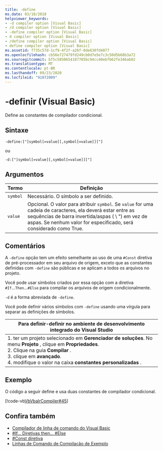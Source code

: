 ```yaml
---
title: -define
ms.date: 03/10/2018
helpviewer_keywords:
- -d compiler option [Visual Basic]
- /d compiler option [Visual Basic]
- -define compiler option [Visual Basic]
- d compiler option [Visual Basic]
- /define compiler option [Visual Basic]
- define compiler option [Visual Basic]
ms.assetid: f735c57d-1cf9-4f2f-a26f-0de630fd4077
ms.openlocfilehash: cb56e727479fd249cb0d7e5e7c3c50d5b68b3a72
ms.sourcegitcommit: bf5c5850654187705bc94cc40ebfb62fe346ab02
ms.translationtype: MT
ms.contentlocale: pt-BR
ms.lasthandoff: 09/23/2020
ms.locfileid: "91072009"
---
```

# <a name="-define-visual-basic"></a>-definir (Visual Basic)

Define as constantes de compilador condicional.  
  
## <a name="syntax"></a>Sintaxe  
  
```console  
-define:["]symbol[=value][,symbol[=value]]["]  
```

ou

```console  
-d:["]symbol[=value][,symbol[=value]]["]  
```  
  
## <a name="arguments"></a>Argumentos  
  
|Termo|Definição|  
|---|---|  
|`symbol`|Necessário. O símbolo a ser definido.|  
|`value`|Opcional. O valor para atribuir `symbol`. Se `value` for uma cadeia de caracteres, ela deverá estar entre as sequências de barra invertida/aspas ( \\ ") em vez de aspas. Se nenhum valor for especificado, será considerado como True.|  
  
## <a name="remarks"></a>Comentários  

 A `-define` opção tem um efeito semelhante ao uso de uma `#Const` diretiva de pré-processador em seu arquivo de origem, exceto que as constantes definidas com `-define` são públicas e se aplicam a todos os arquivos no projeto.  
  
 Você pode usar símbolos criados por essa opção com a diretiva `#If`...`Then`...`#Else` para compilar os arquivos de origem condicionalmente.  
  
 `-d` é a forma abreviada de `-define`.  
  
 Você pode definir vários símbolos com `-define` usando uma vírgula para separar as definições de símbolos.  
  
|Para definir-definir no ambiente de desenvolvimento integrado do Visual Studio|  
|---|  
|1. ter um projeto selecionado em **Gerenciador de soluções**. No menu **Projeto** , clique em **Propriedades**. <br />2. Clique na guia **Compilar** .<br />3. clique em **avançado**.<br />4. modifique o valor na caixa **constantes personalizadas** .|  
  
## <a name="example"></a>Exemplo  

 O código a seguir define e usa duas constantes de compilador condicional.  
  
 [!code-vb[VbVbalrCompiler#45](~/samples/snippets/visualbasic/VS_Snippets_VBCSharp/VbVbalrCompiler/VB/Class1.vb#45)]  
  
## <a name="see-also"></a>Confira também

- [Compilador de linha de comando do Visual Basic](index.md)
- [#If... Diretivas then... #Else](../../language-reference/directives/if-then-else-directives.md)
- [#Const diretiva](../../language-reference/directives/const-directive.md)
- [Linhas de Comando de Compilação de Exemplo](sample-compilation-command-lines.md)

